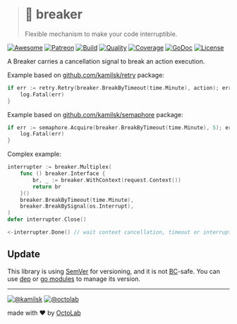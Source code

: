 > # 🚧 breaker
>
> Flexible mechanism to make your code interruptible.

[![Awesome][icon_awesome]][awesome]
[![Patreon][icon_patreon]][support]
[![Build][icon_build]][build]
[![Quality][icon_quality]][quality]
[![Coverage][icon_coverage]][quality]
[![GoDoc][icon_docs]][docs]
[![License][icon_license]][license]

A Breaker carries a cancellation signal to break an action execution.

Example based on [github.com/kamilsk/retry][retry] package:

```go
if err := retry.Retry(breaker.BreakByTimeout(time.Minute), action); err != nil {
	log.Fatal(err)
}
```

Example based on [github.com/kamilsk/semaphore][semaphore] package:

```go
if err := semaphore.Acquire(breaker.BreakByTimeout(time.Minute), 5); err != nil {
	log.Fatal(err)
}
```

Complex example:

```go
interrupter := breaker.Multiplex(
	func () breaker.Interface {
		br, _ := breaker.WithContext(request.Context())
		return br
	}()
	breaker.BreakByTimeout(time.Minute),
	breaker.BreakBySignal(os.Interrupt),
)
defer interrupter.Close()

<-interrupter.Done() // wait context cancellation, timeout or interrupt signal
```

## Update

This library is using [SemVer](https://semver.org/) for versioning, and it is not
[BC](https://en.wikipedia.org/wiki/Backward_compatibility)-safe. You can use [dep][] or [go modules][gomod]
to manage its version.

---

[![@kamilsk][icon_tw_author]][author]
[![@octolab][icon_tw_sponsor]][sponsor]

made with ❤️ by [OctoLab][octolab]

[awesome]:         https://github.com/avelino/awesome-go#goroutines
[build]:           https://travis-ci.org/kamilsk/breaker
[docs]:            https://godoc.org/github.com/kamilsk/breaker
[license]:         LICENSE
[promo]:           https://github.com/kamilsk/breaker
[quality]:         https://scrutinizer-ci.com/g/kamilsk/breaker/?branch=master

[dep]:             https://golang.github.io/dep/
[gomod]:           https://github.com/golang/go/wiki/Modules
[retry]:           https://github.com/kamilsk/retry
[semaphore]:       https://github.com/kamilsk/semaphore

[author]:          https://twitter.com/ikamilsk
[octolab]:         https://www.octolab.org/
[sponsor]:         https://twitter.com/octolab_inc
[support]:         https://www.patreon.com/octolab

[icon_awesome]:    https://cdn.rawgit.com/sindresorhus/awesome/d7305f38d29fed78fa85652e3a63e154dd8e8829/media/badge.svg
[icon_build]:      https://travis-ci.org/kamilsk/breaker.svg?branch=master
[icon_coverage]:   https://scrutinizer-ci.com/g/kamilsk/breaker/badges/coverage.png?b=master
[icon_docs]:       https://godoc.org/github.com/kamilsk/breaker?status.svg
[icon_license]:    https://img.shields.io/badge/license-MIT-blue.svg
[icon_patreon]:    https://img.shields.io/badge/patreon-donate-orange.svg
[icon_quality]:    https://scrutinizer-ci.com/g/kamilsk/breaker/badges/quality-score.png?b=master
[icon_tw_author]:  https://img.shields.io/badge/author-%40kamilsk-blue.svg
[icon_tw_sponsor]: https://img.shields.io/badge/sponsor-%40octolab-blue.svg
[icon_twitter]:    https://img.shields.io/twitter/url/http/shields.io.svg?style=social
